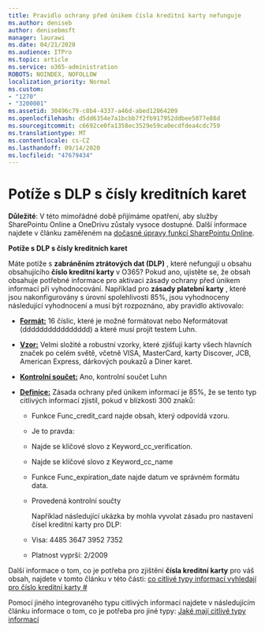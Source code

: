```yaml
---
title: Pravidlo ochrany před únikem čísla kreditní karty nefunguje
ms.author: deniseb
author: denisebmsft
manager: laurawi
ms.date: 04/21/2020
ms.audience: ITPro
ms.topic: article
ms.service: o365-administration
ROBOTS: NOINDEX, NOFOLLOW
localization_priority: Normal
ms.custom:
- "1270"
- "3200001"
ms.assetid: 30496c79-c8b4-4337-a46d-abed12864209
ms.openlocfilehash: d5dd6354e7a1bcbb7f2fb917952ddbee5077e88d
ms.sourcegitcommit: c6692ce0fa1358ec3529e59ca0ecdfdea4cdc759
ms.translationtype: MT
ms.contentlocale: cs-CZ
ms.lasthandoff: 09/14/2020
ms.locfileid: "47679434"
---
```

# <a name="dlp-issues-with-credit-card-numbers"></a>Potíže s DLP s čísly kreditních karet

**Důležité**: V této mimořádné době přijímáme opatření, aby služby SharePointu Online a OneDrivu zůstaly vysoce dostupné. Další informace najdete v článku zaměřeném na [dočasné úpravy funkcí SharePointu Online](https://aka.ms/ODSPAdjustments).

**Potíže s DLP s čísly kreditních karet**

Máte potíže s **zabráněním ztrátových dat (DLP)** , které nefungují u obsahu obsahujícího **číslo kreditní karty** v O365? Pokud ano, ujistěte se, že obsah obsahuje potřebné informace pro aktivaci zásady ochrany před únikem informací při vyhodnocování. Například pro **zásady platební karty** , které jsou nakonfigurovány s úrovní spolehlivosti 85%, jsou vyhodnoceny následující vyhodnocení a musí být rozpoznáno, aby pravidlo aktivovalo:
  
- **[Formát:](https://docs.microsoft.com/microsoft-365/compliance/sensitive-information-type-entity-definitions#format-19)** 16 číslic, které je možné formátovat nebo Neformátovat (dddddddddddddddd) a které musí projít testem Luhn.

- **[Vzor:](https://docs.microsoft.com/microsoft-365/compliance/sensitive-information-type-entity-definitions#pattern-19)** Velmi složité a robustní vzorky, které zjišťují karty všech hlavních značek po celém světě, včetně VISA, MasterCard, karty Discover, JCB, American Express, dárkových poukazů a Diner karet.

- **[Kontrolní součet:](https://docs.microsoft.com/microsoft-365/compliance/sensitive-information-type-entity-definitions#checksum-19)** Ano, kontrolní součet Luhn

- **[Definice:](https://docs.microsoft.com/microsoft-365/compliance/sensitive-information-type-entity-definitions#definition-19)** Zásada ochrany před únikem informací je 85%, že se tento typ citlivých informací zjistil, pokud v blízkosti 300 znaků:

  - Funkce Func_credit_card najde obsah, který odpovídá vzoru.

  - Je to pravda:

  - Najde se klíčové slovo z Keyword_cc_verification.

  - Najde se klíčové slovo z Keyword_cc_name

  - Funkce Func_expiration_date najde datum ve správném formátu data.

  - Provedená kontrolní součty

    Například následující ukázka by mohla vyvolat zásadu pro nastavení čísel kreditní karty pro DLP:

  - Visa: 4485 3647 3952 7352
  
  - Platnost vyprší: 2/2009

Další informace o tom, co je potřeba pro zjištění **čísla kreditní karty** pro váš obsah, najdete v tomto článku v této části: [co citlivé typy informací vyhledají pro číslo kreditní karty #](https://docs.microsoft.com/microsoft-365/compliance/sensitive-information-type-entity-definitions#credit-card-number)
  
Pomocí jiného integrovaného typu citlivých informací najdete v následujícím článku informace o tom, co je potřeba pro jiné typy: [Jaké mají citlivé typy informací](https://docs.microsoft.com/microsoft-365/compliance/sensitive-information-type-entity-definitions)
  